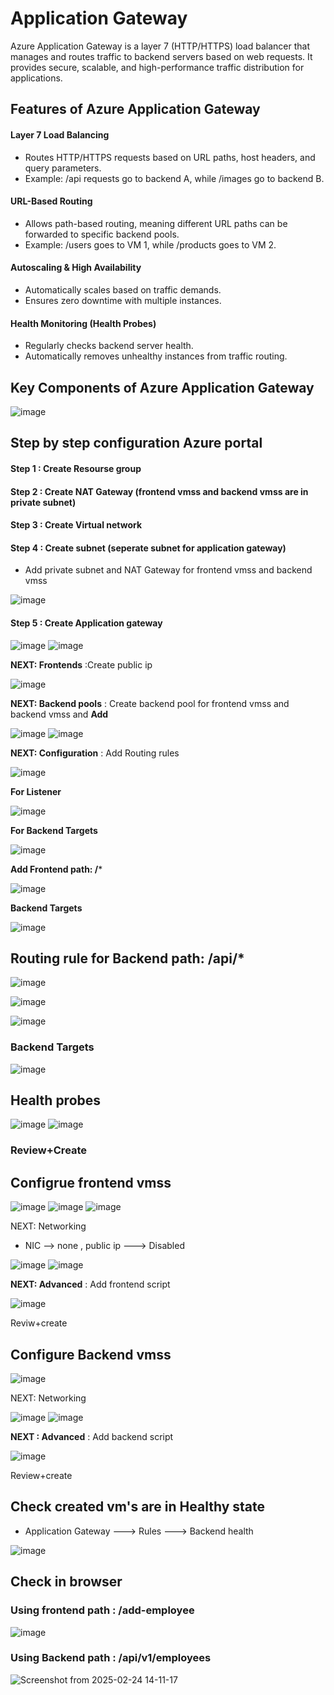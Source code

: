 # Application Gateway

Azure Application Gateway is a layer 7 (HTTP/HTTPS) load balancer that manages and routes traffic to backend servers based on web requests. It provides secure, scalable, and high-performance traffic distribution for applications.

## Features of Azure Application Gateway

#### Layer 7 Load Balancing

   - Routes HTTP/HTTPS requests based on URL paths, host headers, and query parameters.
   - Example: /api requests go to backend A, while /images go to backend B.

#### URL-Based Routing

   - Allows path-based routing, meaning different URL paths can be forwarded to specific backend pools.
   - Example: /users goes to VM 1, while /products goes to VM 2.

#### Autoscaling & High Availability

   - Automatically scales based on traffic demands.
   - Ensures zero downtime with multiple instances.

#### Health Monitoring (Health Probes)

   - Regularly checks backend server health.
   - Automatically removes unhealthy instances from traffic routing.

## Key Components of Azure Application Gateway

![image](https://github.com/user-attachments/assets/3b171a8b-6604-4408-a8be-cb5c5724afa2)

## Step by step configuration Azure portal

#### Step 1 : Create Resourse group

#### Step 2 : Create NAT Gateway (frontend vmss and backend vmss are in private subnet)

#### Step 3 : Create Virtual network

#### Step 4 : Create subnet (seperate subnet for application gateway)

- Add private subnet and NAT Gateway for  frontend vmss and backend vmss
   
![image](https://github.com/user-attachments/assets/3a7de545-f9c8-4e13-a3ff-1ba7a8948732)

#### Step 5 : Create Application gateway

![image](https://github.com/user-attachments/assets/45548ca2-5f08-464b-88ed-450c22ebe153)
![image](https://github.com/user-attachments/assets/05c07db3-72e5-4b54-850b-7aa688b4f77d)

**NEXT: Frontends** :Create public ip

![image](https://github.com/user-attachments/assets/4f2fdc42-1306-4471-80ed-3172742c00f0)

**NEXT: Backend pools** : Create backend pool for frontend vmss and backend vmss and **Add**

![image](https://github.com/user-attachments/assets/db00485e-5fd7-4873-a1e4-b3cedd5a5a39)
![image](https://github.com/user-attachments/assets/5a219237-ae6e-42c6-b64b-4f20bbab4034)

**NEXT: Configuration** : Add Routing rules

![image](https://github.com/user-attachments/assets/ca6386de-a785-4121-9cf2-e78caff77cb3)

**For Listener**

![image](https://github.com/user-attachments/assets/f70e04bf-3ecf-4987-9683-1e42a5b2800e)

**For Backend Targets**

![image](https://github.com/user-attachments/assets/0758d724-14e3-4b31-82ae-a7636633eb08)

**Add Frontend path: /***

![image](https://github.com/user-attachments/assets/82c91a8c-613b-43c6-9b62-08dac65a07b6)

**Backend Targets**

![image](https://github.com/user-attachments/assets/705e98a4-71f4-4e38-a3e2-4932efeed42a)

## Routing rule for Backend path: /api/*

![image](https://github.com/user-attachments/assets/4b58d8f9-0dc8-4f87-bdbd-d513c8f8ff64)

![image](https://github.com/user-attachments/assets/e3cde5e1-d10f-4155-98cc-30ee6ddeaa50)

![image](https://github.com/user-attachments/assets/d6b3e76e-962a-491f-9919-9372daf9952d)

### Backend Targets

![image](https://github.com/user-attachments/assets/2a9b0926-f9d0-4b3f-9bfb-f56ea1a995f8)

## Health probes

![image](https://github.com/user-attachments/assets/28efa8c0-a32f-48ea-93a5-887dd2d1ad88)
![image](https://github.com/user-attachments/assets/51600c73-21d6-45b7-af17-1fcfaa236637)

### Review+Create

## Configrue frontend vmss

![image](https://github.com/user-attachments/assets/7ed390b9-14ca-4fd5-9ef4-df2c87afc997)
![image](https://github.com/user-attachments/assets/3bcca5d1-531f-4a2b-a512-c527bf161441)
![image](https://github.com/user-attachments/assets/ddde99b4-a318-4abe-a107-f3c9840a9342)

NEXT: Networking

- NIC --> none  , public ip ---> Disabled
  
![image](https://github.com/user-attachments/assets/9d75594d-0f17-4076-a641-542d9f1fcb00)
![image](https://github.com/user-attachments/assets/b657ee23-16eb-42e1-845d-7e4370ff4f4c)

**NEXT: Advanced**  : Add frontend script 


![image](https://github.com/user-attachments/assets/f7fe3c85-5386-4646-8bba-a13c28ebc841)

Reviw+create

## Configure Backend vmss

![image](https://github.com/user-attachments/assets/3dd9e4b1-219e-4b2e-9077-da1e08e4adaa)

NEXT: Networking

![image](https://github.com/user-attachments/assets/f0e8387f-bbd1-40fd-85f7-1db7872a0dc2)
![image](https://github.com/user-attachments/assets/c3c73e76-f167-4a4d-ae09-675faa6a1c23)

**NEXT : Advanced** : Add backend script

![image](https://github.com/user-attachments/assets/0f612c59-53a7-4397-8f4a-d899605c6ffd)

Review+create

## Check created vm's are in Healthy state

- Application Gateway ---> Rules ---> Backend health

![image](https://github.com/user-attachments/assets/437bbfc7-cf26-4a9b-9cb2-60e957a492d2)

## Check in browser 

### Using frontend path : <Application gateway public-ip>/add-employee

![image](https://github.com/user-attachments/assets/46537475-8ff1-4f38-a165-f9cbf5b5392e)

### Using Backend path : <Application gateway public-ip>/api/v1/employees

![Screenshot from 2025-02-24 14-11-17](https://github.com/user-attachments/assets/34276923-e3cf-48b3-a536-da1f83b6c4d1)


